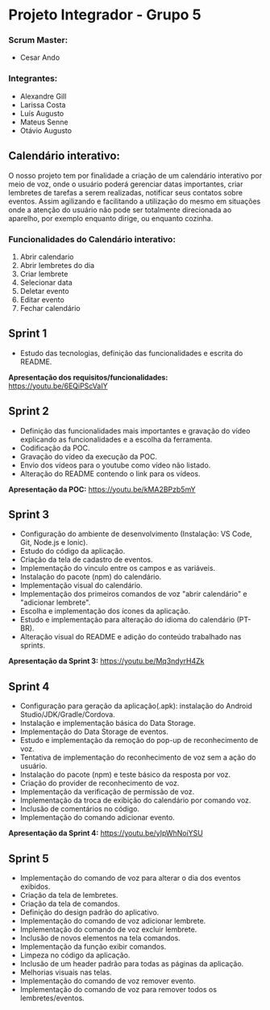# Projeto Integrador - Grupo 5

### Scrum Master:

- Cesar Ando

### Integrantes:

- Alexandre Gill
- Larissa Costa
- Luís Augusto
- Mateus Senne
- Otávio Augusto

## Calendário interativo:

O nosso projeto tem por finalidade a criação de um calendário interativo por meio de voz, onde o usuário poderá gerenciar datas importantes, criar lembretes de tarefas a serem realizadas, notificar seus contatos sobre eventos. Assim agilizando e facilitando a utilização do mesmo em situações onde a atenção do usuário não pode ser totalmente direcionada ao aparelho, por exemplo enquanto dirige, ou enquanto cozinha.

### Funcionalidades do Calendário interativo:

1. Abrir calendario
2. Abrir lembretes do dia
3. Criar lembrete
4. Selecionar data
5. Deletar evento
6. Editar evento
7. Fechar calendário

## Sprint 1

- Estudo das tecnologias, definição das funcionalidades e escrita do README.

**Apresentação dos requisitos/funcionalidades:** https://youtu.be/6EQiPScVaIY

## Sprint 2

- Definição das funcionalidades mais importantes e gravação do vídeo explicando as funcionalidades e a escolha da ferramenta.
- Codificação da POC.
- Gravação do vídeo da execução da POC.
- Envio dos vídeos para o youtube como vídeo não listado.
- Alteração do README contendo o link para os vídeos.

**Apresentação da POC:** https://youtu.be/kMA2BPzb5mY

## Sprint 3

- Configuração do ambiente de desenvolvimento (Instalação: VS Code, Git, Node.js e Ionic).
- Estudo do código da aplicação.
- Criação da tela de cadastro de eventos.
- Implementação do vinculo entre os campos e as variáveis.
- Instalação do pacote (npm) do calendário.
- Implementação visual do calendário.
- Implementação dos primeiros comandos de voz "abrir calendário" e "adicionar lembrete".
- Escolha e implementação dos ícones da aplicação.
- Estudo e implementação para alteração do idioma do calendário (PT-BR).
- Alteração visual do README e adição do conteúdo trabalhado nas sprints.

**Apresentação da Sprint 3:** https://youtu.be/Mq3ndyrH4Zk 

## Sprint 4

- Configuração para geração da aplicação(.apk): instalação do Android Studio/JDK/Gradle/Cordova.
- Instalação e implementação básica do Data Storage.
- Implementação do Data Storage de eventos.
- Estudo e implementação da remoção do pop-up de reconhecimento de voz.
- Tentativa de implementação do reconhecimento de voz sem a ação do usuário.
- Instalação do pacote (npm) e teste básico da resposta por voz.
- Criação do provider de reconhecimento de voz.
- Implementação da verificação de permissão de voz.
- Implementação da troca de exibição do calendário por comando voz.
- Inclusão de comentários no código.
- Implementação do comando adicionar evento.

**Apresentação da Sprint 4:** https://youtu.be/yIpWhNoiYSU

## Sprint 5

- Implementação do comando de voz para alterar o dia dos eventos exibidos.
- Criação da tela de lembretes.
- Criação da tela de comandos.
- Definição do design padrão do aplicativo.
- Implementação do comando de voz adicionar lembrete.
- Implementação do comando de voz excluir lembrete.
- Inclusão de novos elementos na tela comandos.
- Implementação da função exibir comandos.
- Limpeza no código da aplicação.
- Inclusão de um header padrão para todas as páginas da aplicação.
- Melhorias visuais nas telas.
- Implementação do comando de voz remover evento.
- Implementação do comando de voz para remover todos os lembretes/eventos.
